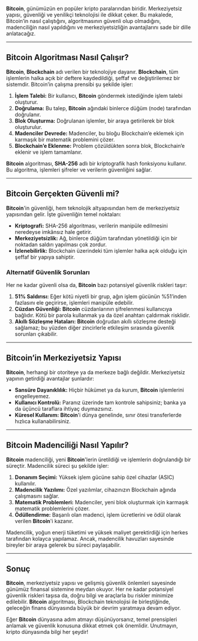 <strong>Bitcoin</strong>, günümüzün en popüler kripto paralarından biridir. Merkeziyetsiz yapısı, güvenliği ve yenilikçi teknolojisi ile dikkat çeker. Bu makalede, Bitcoin’in nasıl çalıştığını, algoritmasının güvenli olup olmadığını, madenciliğin nasıl yapıldığını ve merkeziyetsizliğin avantajlarını sade bir dille anlatacağız.

---

## Bitcoin Algoritması Nasıl Çalışır?

<strong>Bitcoin</strong>, <strong>Blockchain</strong> adı verilen bir teknolojiye dayanır. <strong>Blockchain</strong>, tüm işlemlerin halka açık bir deftere kaydedildiği, şeffaf ve değiştirilemez bir sistemdir. Bitcoin’in çalışma prensibi şu şekilde işler:

1. **İşlem Talebi:** Bir kullanıcı, <strong>Bitcoin</strong> göndermek istediğinde işlem talebi oluşturur.
2. **Doğrulama:** Bu talep, <strong>Bitcoin</strong> ağındaki binlerce düğüm (node) tarafından doğrulanır.
3. **Blok Oluşturma:** Doğrulanan işlemler, bir araya getirilerek bir blok oluşturulur.
4. **Madenciler Devrede:** Madenciler, bu bloğu Blockchain’e eklemek için karmaşık bir matematik problemini çözer.
5. **Blockchain’e Eklenme:** Problem çözüldükten sonra blok, Blockchain’e eklenir ve işlem tamamlanır.

<strong>Bitcoin</strong> algoritması, **SHA-256** adlı bir kriptografik hash fonksiyonu kullanır. Bu algoritma, işlemleri şifreler ve verilerin güvenliğini sağlar.

---

## Bitcoin Gerçekten Güvenli mi?

<strong>Bitcoin</strong>'in güvenliği, hem teknolojik altyapısından hem de merkeziyetsiz yapısından gelir. İşte güvenliğin temel noktaları:

- **Kriptografi:** SHA-256 algoritması, verilerin manipüle edilmesini neredeyse imkânsız hale getirir.
- **Merkeziyetsizlik:** Ağ, binlerce düğüm tarafından yönetildiği için bir noktadan saldırı yapılması çok zordur.
- **İzlenebilirlik:** Blockchain üzerindeki tüm işlemler halka açık olduğu için şeffaf bir yapıya sahiptir.

### Alternatif Güvenlik Sorunları
Her ne kadar güvenli olsa da, <strong>Bitcoin</strong> bazı potansiyel güvenlik riskleri taşır:

1. **51% Saldırısı:** Eğer kötü niyetli bir grup, ağın işlem gücünün %51’inden fazlasını ele geçirirse, işlemleri manipüle edebilir.
2. **Cüzdan Güvenliği:** <strong>Bitcoin</strong> cüzdanlarının şifrelenmesi kullanıcıya bağlıdır. Kötü bir parola kullanmak ya da özel anahtarı çaldırmak risklidir.
3. **Akıllı Sözleşme Hataları:** <strong>Bitcoin</strong> doğrudan akıllı sözleşme desteği sağlamaz; bu yüzden diğer zincirlerle etkileşim sırasında güvenlik sorunları çıkabilir.

---

## Bitcoin’in Merkeziyetsiz Yapısı

<strong>Bitcoin</strong>, herhangi bir otoriteye ya da merkeze bağlı değildir. Merkeziyetsiz yapının getirdiği avantajlar şunlardır:

- **Sansüre Dayanıklılık:** Hiçbir hükümet ya da kurum, <strong>Bitcoin</strong> işlemlerini engelleyemez.
- **Kullanıcı Kontrolü:** Paranız üzerinde tam kontrole sahipsiniz; banka ya da üçüncü taraflara ihtiyaç duymazsınız.
- **Küresel Kullanım:** <strong>Bitcoin</strong>'i dünya genelinde, sınır ötesi transferlerde hızlıca kullanabilirsiniz.

---

## Bitcoin Madenciliği Nasıl Yapılır?

<strong>Bitcoin</strong> madenciliği, yeni <strong>Bitcoin</strong>'lerin üretildiği ve işlemlerin doğrulandığı bir süreçtir. Madencilik süreci şu şekilde işler:

1. **Donanım Seçimi:** Yüksek işlem gücüne sahip özel cihazlar (ASIC) kullanılır.
2. **Madencilik Yazılımı:** Özel yazılımlar, cihazınızın Blockchain ağında çalışmasını sağlar.
3. **Matematik Problemleri:** Madenciler, yeni blok oluşturmak için karmaşık matematik problemlerini çözer.
4. **Ödüllendirme:** Başarılı olan madenci, işlem ücretlerini ve ödül olarak verilen <strong>Bitcoin</strong>'i kazanır.

Madencilik, yoğun enerji tüketimi ve yüksek maliyet gerektirdiği için herkes tarafından kolayca yapılamaz. Ancak, madencilik havuzları sayesinde bireyler bir araya gelerek bu süreci paylaşabilir.

---

## Sonuç

<strong>Bitcoin</strong>, merkeziyetsiz yapısı ve gelişmiş güvenlik önlemleri sayesinde günümüz finansal sistemine meydan okuyor. Her ne kadar potansiyel güvenlik riskleri taşısa da, doğru bilgi ve araçlarla bu riskler minimize edilebilir. <strong>Bitcoin</strong> algoritması, Blockchain teknolojisi ile birleştiğinde, geleceğin finans dünyasında büyük bir devrim yaratmaya devam ediyor.

Eğer <strong>Bitcoin</strong> dünyasına adım atmayı düşünüyorsanız, temel prensipleri anlamak ve güvenlik konusuna dikkat etmek çok önemlidir. Unutmayın, kripto dünyasında bilgi her şeydir!


